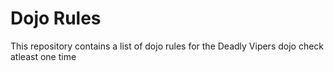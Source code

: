 Dojo Rules
==========

This repository contains a list of dojo rules for the Deadly Vipers dojo
check atleast one time
